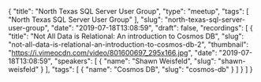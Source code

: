 {
  "title": "North Texas SQL Server User Group",
  "type": "meetup",
  "tags": [
    "North Texas SQL Server User Group"
  ],
  "slug": "north-texas-sql-server-user-group",
  "date": "2019-07-18T13:08:59",
  "draft": false,
  "recordings": [
    {
      "title": "Not All Data is Relational: An introduction to Cosmos DB",
      "slug": "not-all-data-is-relational-an-introduction-to-cosmos-db-2",
      "thumbnail": "https://i.vimeocdn.com/video/801600697_295x166.jpg",
      "date": "2019-07-18T13:08:59",
      "speakers": [
        {
          "name": "Shawn Weisfeld",
          "slug": "shawn-weisfeld"
        }
      ],
      "tags": [
        {
          "name": "Cosmos DB",
          "slug": "cosmos-db"
        }
      ]
    }
  ]
}